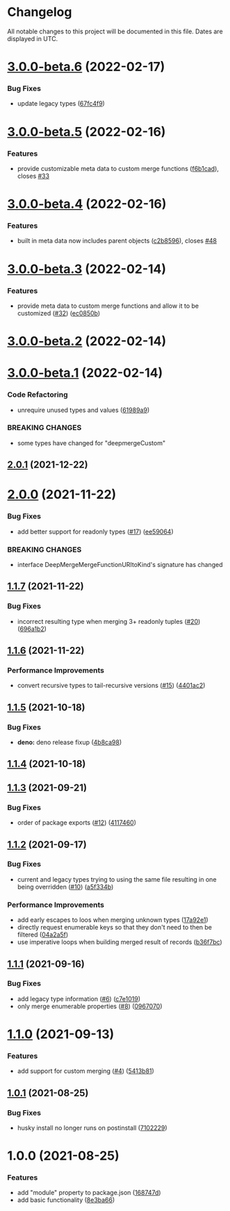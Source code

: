 # Changelog
All notable changes to this project will be documented in this file. Dates are displayed in UTC.

# [3.0.0-beta.6](https://github.com/RebeccaStevens/deepmerge-ts/compare/v3.0.0-beta.5...v3.0.0-beta.6) (2022-02-17)


### Bug Fixes

* update legacy types ([67fc4f9](https://github.com/RebeccaStevens/deepmerge-ts/commit/67fc4f959ee8fbd62dc2c7dc9bbb423d769d5bce))

# [3.0.0-beta.5](https://github.com/RebeccaStevens/deepmerge-ts/compare/v3.0.0-beta.4...v3.0.0-beta.5) (2022-02-16)


### Features

* provide customizable meta data to custom merge functions ([f6b1cad](https://github.com/RebeccaStevens/deepmerge-ts/commit/f6b1cad607d8b747f8273b29058ef796bcd4239b)), closes [#33](https://github.com/RebeccaStevens/deepmerge-ts/issues/33)

# [3.0.0-beta.4](https://github.com/RebeccaStevens/deepmerge-ts/compare/v3.0.0-beta.3...v3.0.0-beta.4) (2022-02-16)


### Features

* built in meta data now includes parent objects ([c2b8596](https://github.com/RebeccaStevens/deepmerge-ts/commit/c2b8596f91505fec6b392f7e138cc2e63a64cb59)), closes [#48](https://github.com/RebeccaStevens/deepmerge-ts/issues/48)

# [3.0.0-beta.3](https://github.com/RebeccaStevens/deepmerge-ts/compare/v3.0.0-beta.2...v3.0.0-beta.3) (2022-02-14)


### Features

* provide meta data to custom merge functions and allow it to be customized ([#32](https://github.com/RebeccaStevens/deepmerge-ts/issues/32)) ([ec0850b](https://github.com/RebeccaStevens/deepmerge-ts/commit/ec0850be43861171d9041bad3042ddb0a9c328dc))

# [3.0.0-beta.2](https://github.com/RebeccaStevens/deepmerge-ts/compare/v3.0.0-beta.1...v3.0.0-beta.2) (2022-02-14)

# [3.0.0-beta.1](https://github.com/RebeccaStevens/deepmerge-ts/compare/v2.0.1...v3.0.0-beta.1) (2022-02-14)


### Code Refactoring

* unrequire unused types and values ([61989a9](https://github.com/RebeccaStevens/deepmerge-ts/commit/61989a915fa6da3dabbeb66ea827bb94abfe7056))


### BREAKING CHANGES

* some types have changed for "deepmergeCustom"

## [2.0.1](https://github.com/RebeccaStevens/deepmerge-ts/compare/v2.0.0...v2.0.1) (2021-12-22)

# [2.0.0](https://github.com/RebeccaStevens/deepmerge-ts/compare/v1.1.7...v2.0.0) (2021-11-22)


### Bug Fixes

* add better support for readonly types ([#17](https://github.com/RebeccaStevens/deepmerge-ts/issues/17)) ([ee59064](https://github.com/RebeccaStevens/deepmerge-ts/commit/ee5906448bcc0fabef2a2b8e215d4c309d30b4db))


### BREAKING CHANGES

* interface DeepMergeMergeFunctionURItoKind's signature has changed

## [1.1.7](https://github.com/RebeccaStevens/deepmerge-ts/compare/v1.1.6...v1.1.7) (2021-11-22)


### Bug Fixes

* incorrect resulting type when merging 3+ readonly tuples ([#20](https://github.com/RebeccaStevens/deepmerge-ts/issues/20)) ([696a1b2](https://github.com/RebeccaStevens/deepmerge-ts/commit/696a1b21ce225e11e38ee9ef3b92a28cf3ed6a4c))

## [1.1.6](https://github.com/RebeccaStevens/deepmerge-ts/compare/v1.1.5...v1.1.6) (2021-11-22)


### Performance Improvements

* convert recursive types to tail-recursive versions ([#15](https://github.com/RebeccaStevens/deepmerge-ts/issues/15)) ([4401ac2](https://github.com/RebeccaStevens/deepmerge-ts/commit/4401ac2d1651093ab855d3d4bdf6c9628c0767ab))

## [1.1.5](https://github.com/RebeccaStevens/deepmerge-ts/compare/v1.1.4...v1.1.5) (2021-10-18)


### Bug Fixes

* **deno:** deno release fixup ([4b8ca98](https://github.com/RebeccaStevens/deepmerge-ts/commit/4b8ca9868de78228244b099dc2040c4cb16a649d))

## [1.1.4](https://github.com/RebeccaStevens/deepmerge-ts/compare/v1.1.3...v1.1.4) (2021-10-18)

## [1.1.3](https://github.com/RebeccaStevens/deepmerge-ts/compare/v1.1.2...v1.1.3) (2021-09-21)


### Bug Fixes

* order of package exports ([#12](https://github.com/RebeccaStevens/deepmerge-ts/issues/12)) ([4117460](https://github.com/RebeccaStevens/deepmerge-ts/commit/41174607ee57568f123e1a5661f635d5d54f7c0c))

## [1.1.2](https://github.com/RebeccaStevens/deepmerge-ts/compare/v1.1.1...v1.1.2) (2021-09-17)


### Bug Fixes

* current and legacy types trying to using the same file resulting in one being overridden ([#10](https://github.com/RebeccaStevens/deepmerge-ts/issues/10)) ([a5f334b](https://github.com/RebeccaStevens/deepmerge-ts/commit/a5f334b2c4f6735383ea419dd6d3206bcc0afe4a))


### Performance Improvements

* add early escapes to loos when merging unknown types ([17a92e1](https://github.com/RebeccaStevens/deepmerge-ts/commit/17a92e1676a6b6c20f7e3fb1cc966ed5673dccf6))
* directly request enumerable keys so that they don't need to then be filtered ([04a2a5f](https://github.com/RebeccaStevens/deepmerge-ts/commit/04a2a5fb24b1086c8130203451c2836f196e92c6))
* use imperative loops when building merged result of records ([b36f7bc](https://github.com/RebeccaStevens/deepmerge-ts/commit/b36f7bcec43858658c06f8f4ac6deb17a9d7b2fe))

## [1.1.1](https://github.com/RebeccaStevens/deepmerge-ts/compare/v1.1.0...v1.1.1) (2021-09-16)


### Bug Fixes

* add legacy type information ([#6](https://github.com/RebeccaStevens/deepmerge-ts/issues/6)) ([c7e1019](https://github.com/RebeccaStevens/deepmerge-ts/commit/c7e1019f86818fe95b9f6291f2a09f077337a7f9))
* only merge enumerable properties ([#8](https://github.com/RebeccaStevens/deepmerge-ts/issues/8)) ([0967070](https://github.com/RebeccaStevens/deepmerge-ts/commit/0967070d30427bb33f0c78793d61a9411dde3b49))

# [1.1.0](https://github.com/RebeccaStevens/deepmerge-ts/compare/v1.0.1...v1.1.0) (2021-09-13)


### Features

* add support for custom merging ([#4](https://github.com/RebeccaStevens/deepmerge-ts/issues/4)) ([5413b81](https://github.com/RebeccaStevens/deepmerge-ts/commit/5413b81c0a568c798ff70081966dd9a0ace5fe3f))

## [1.0.1](https://github.com/RebeccaStevens/deepmerge-ts/compare/v1.0.0...v1.0.1) (2021-08-25)


### Bug Fixes

* husky install no longer runs on postinstall ([7102229](https://github.com/RebeccaStevens/deepmerge-ts/commit/7102229a7078fef17ba2a24c9814a844fb525c67))

# 1.0.0 (2021-08-25)


### Features

* add "module" property to package.json ([168747d](https://github.com/RebeccaStevens/deepmerge-ts/commit/168747daef0b49ab8ac3b0491fda965776eef2c2))
* add basic functionality ([8e3ba66](https://github.com/RebeccaStevens/deepmerge-ts/commit/8e3ba66973d6e35cc421149a00a45b7c55c1de45))
